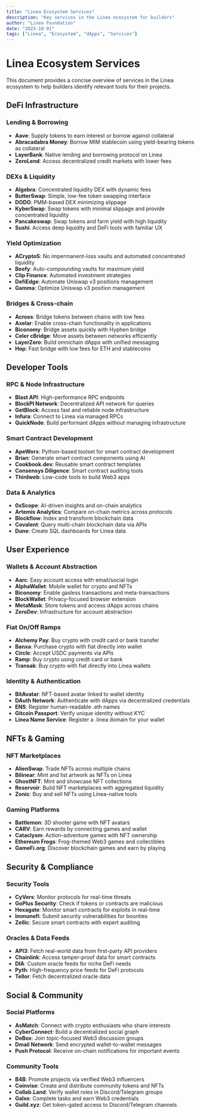 ```yaml
---
title: "Linea Ecosystem Services"
description: "Key services in the Linea ecosystem for builders"
author: "Linea Foundation"
date: "2023-10-01"
tags: ["Linea", "Ecosystem", "dApps", "Services"]
---
```


# Linea Ecosystem Services

This document provides a concise overview of services in the Linea ecosystem to help builders identify relevant tools for their projects.

## DeFi Infrastructure

### Lending & Borrowing
- **Aave**: Supply tokens to earn interest or borrow against collateral
- **Abracadabra Money**: Borrow MIM stablecoin using yield-bearing tokens as collateral
- **LayerBank**: Native lending and borrowing protocol on Linea
- **ZeroLend**: Access decentralized credit markets with lower fees

### DEXs & Liquidity
- **Algebra**: Concentrated liquidity DEX with dynamic fees
- **ButterSwap**: Simple, low-fee token swapping interface
- **DODO**: PMM-based DEX minimizing slippage
- **KyberSwap**: Swap tokens with minimal slippage and provide concentrated liquidity
- **Pancakeswap**: Swap tokens and farm yield with high liquidity
- **Sushi**: Access deep liquidity and DeFi tools with familiar UX

### Yield Optimization
- **ACryptoS**: No impermanent-loss vaults and automated concentrated liquidity
- **Beefy**: Auto-compounding vaults for maximum yield
- **Clip Finance**: Automated investment strategies
- **DefiEdge**: Automate Uniswap v3 positions management
- **Gamma**: Optimize Uniswap v3 position management

### Bridges & Cross-chain
- **Across**: Bridge tokens between chains with low fees
- **Axelar**: Enable cross-chain functionality in applications
- **Biconomy**: Bridge assets quickly with Hyphen bridge
- **Celer cBridge**: Move assets between networks efficiently
- **LayerZero**: Build omnichain dApps with unified messaging
- **Hop**: Fast bridge with low fees for ETH and stablecoins

## Developer Tools

### RPC & Node Infrastructure
- **Blast API**: High-performance RPC endpoints
- **BlockPI Network**: Decentralized API network for queries
- **GetBlock**: Access fast and reliable node infrastructure
- **Infura**: Connect to Linea via managed RPCs
- **QuickNode**: Build performant dApps without managing infrastructure

### Smart Contract Development
- **ApeWorx**: Python-based toolset for smart contract development
- **Brian**: Generate smart contract components using AI
- **Cookbook.dev**: Reusable smart contract templates
- **Consensys Diligence**: Smart contract auditing tools
- **Thirdweb**: Low-code tools to build Web3 apps

### Data & Analytics
- **0xScope**: AI-driven insights and on-chain analytics
- **Artemis Analytics**: Compare on-chain metrics across protocols
- **Blockflow**: Index and transform blockchain data
- **Covalent**: Query multi-chain blockchain data via APIs
- **Dune**: Create SQL dashboards for Linea data

## User Experience

### Wallets & Account Abstraction
- **Aarc**: Easy account access with email/social login
- **AlphaWallet**: Mobile wallet for crypto and NFTs
- **Biconomy**: Enable gasless transactions and meta-transactions
- **BlockWallet**: Privacy-focused browser extension
- **MetaMask**: Store tokens and access dApps across chains
- **ZeroDev**: Infrastructure for account abstraction

### Fiat On/Off Ramps
- **Alchemy Pay**: Buy crypto with credit card or bank transfer
- **Banxa**: Purchase crypto with fiat directly into wallet
- **Circle**: Accept USDC payments via APIs
- **Ramp**: Buy crypto using credit card or bank
- **Transak**: Buy crypto with fiat directly into Linea wallets

### Identity & Authentication
- **BitAvatar**: NFT-based avatar linked to wallet identity
- **DAuth Network**: Authenticate with dApps via decentralized credentials
- **ENS**: Register human-readable .eth names
- **Gitcoin Passport**: Verify unique identity without KYC
- **Linea Name Service**: Register a .linea domain for your wallet

## NFTs & Gaming

### NFT Marketplaces
- **AlienSwap**: Trade NFTs across multiple chains
- **Bilinear**: Mint and list artwork as NFTs on Linea
- **GhostNFT**: Mint and showcase NFT collections
- **Reservoir**: Build NFT marketplaces with aggregated liquidity
- **Zonic**: Buy and sell NFTs using Linea-native tools

### Gaming Platforms
- **Battlemon**: 3D shooter game with NFT avatars
- **CARV**: Earn rewards by connecting games and wallet
- **Cataclysm**: Action-adventure games with NFT ownership
- **Ethereum Frogs**: Frog-themed Web3 games and collectibles
- **GameFi.org**: Discover blockchain games and earn by playing

## Security & Compliance

### Security Tools
- **CyVers**: Monitor protocols for real-time threats
- **GoPlus Security**: Check if tokens or contracts are malicious
- **Hexagate**: Monitor smart contracts for exploits in real-time
- **Immunefi**: Submit security vulnerabilities for bounties
- **Zellic**: Secure smart contracts with expert auditing

### Oracles & Data Feeds
- **API3**: Fetch real-world data from first-party API providers
- **Chainlink**: Access tamper-proof data for smart contracts
- **DIA**: Custom oracle feeds for niche DeFi needs
- **Pyth**: High-frequency price feeds for DeFi protocols
- **Tellor**: Fetch decentralized oracle data

## Social & Community

### Social Platforms
- **AsMatch**: Connect with crypto enthusiasts who share interests
- **CyberConnect**: Build a decentralized social graph
- **DeBox**: Join topic-focused Web3 discussion groups
- **Dmail Network**: Send encrypted wallet-to-wallet messages
- **Push Protocol**: Receive on-chain notifications for important events

### Community Tools
- **B4B**: Promote projects via verified Web3 influencers
- **Coinvise**: Create and distribute community tokens and NFTs
- **Collab.Land**: Verify wallet roles in Discord/Telegram groups
- **Galxe**: Complete tasks and earn Web3 credentials
- **Guild.xyz**: Get token-gated access to Discord/Telegram channels